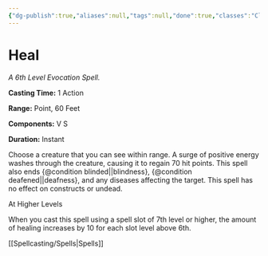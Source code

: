 ```yaml
---
{"dg-publish":true,"aliases":null,"tags":null,"done":true,"classes":"Cleric, Druid,","spellLevel":6,"school":"Evocation","source":"PHB","permalink":"/spells/heal/","dgHomeLink":false,"dgPassFrontmatter":true}
---
```


# Heal
*A 6th Level Evocation Spell.*

**Casting Time:** 1 Action

**Range:** Point, 60 Feet

**Components:** V S 

**Duration:** Instant

Choose a creature that you can see within range. A surge of positive energy washes through the creature, causing it to regain 70 hit points. This spell also ends {@condition blinded||blindness}, {@condition deafened||deafness}, and any diseases affecting the target. This spell has no effect on constructs or undead.

At Higher Levels

When you cast this spell using a spell slot of 7th level or higher, the amount of healing increases by 10 for each slot level above 6th.

[[Spellcasting/Spells|Spells]]